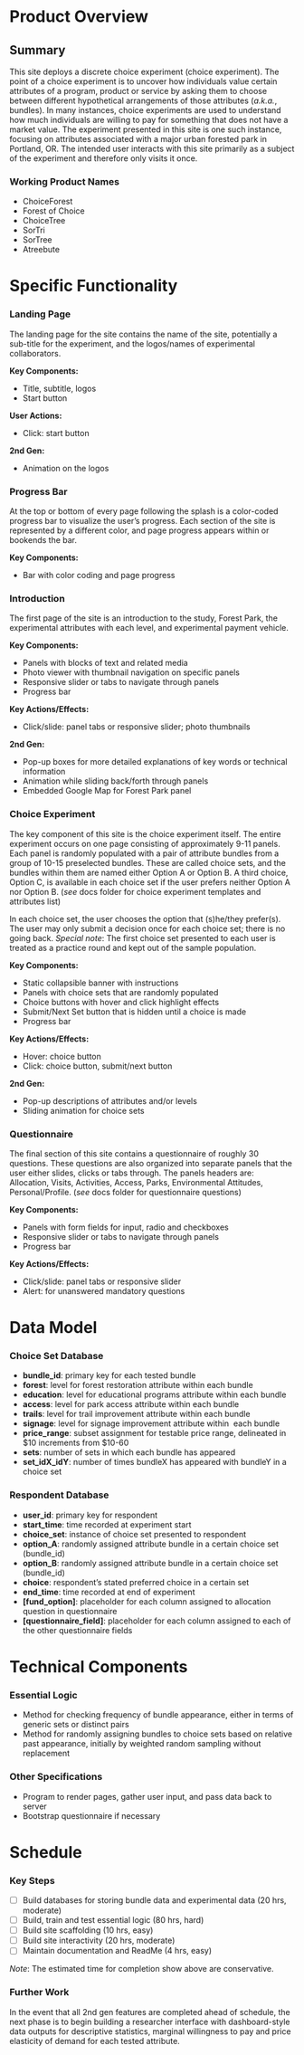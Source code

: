 # Product Overview
## Summary
This site deploys a discrete choice experiment (choice experiment). The point of a choice experiment is to uncover how individuals value certain attributes of a program, product or service by asking them to choose between different hypothetical arrangements of those attributes (_a.k.a._, bundles). In many instances, choice experiments are used to understand how much individuals are willing to pay for something that does not have a market value. The experiment presented in this site is one such instance, focusing on attributes associated with a major urban forested park in Portland, OR. The intended user interacts with this site primarily as a subject of the experiment and therefore only visits it once.

### Working Product Names
* ChoiceForest
* Forest of Choice 
* ChoiceTree 
* SorTri 
* SorTree 
* Atreebute

# Specific Functionality
### Landing Page 
The landing page for the site contains the name of the site, potentially a sub-title for the experiment, and the logos/names of experimental collaborators.

**Key Components:**
* Title, subtitle, logos
* Start button 

**User Actions:**
* Click: start button

**2nd Gen:**
* Animation on the logos 

### Progress Bar
At the top or bottom of every page following the splash is a color-coded progress bar to visualize the user’s progress. Each section of the site is represented by a different color, and page progress appears within or bookends the bar.

**Key Components:**
* Bar with color coding and page progress 

### Introduction 
The first page of the site is an introduction to the study, Forest Park, the experimental attributes with each level, and experimental payment vehicle.

**Key Components:**
* Panels with blocks of text and related media 
* Photo viewer with thumbnail navigation on specific panels 
* Responsive slider or tabs to navigate through panels 
* Progress bar

**Key Actions/Effects:**
* Click/slide: panel tabs or responsive slider; photo thumbnails

**2nd Gen:**
* Pop-up boxes for more detailed explanations of key words or technical information 
* Animation while sliding back/forth through panels 
* Embedded Google Map for Forest Park panel 

### Choice Experiment
The key component of this site is the choice experiment itself. The entire experiment occurs on one page consisting of approximately 9-11 panels. Each panel is randomly populated with a pair of attribute bundles from a group of 10-15 preselected bundles. These are called choice sets, and the bundles within them are named either Option A or Option B. A third choice, Option C, is available in each choice set if the user prefers neither Option A nor Option B. (_see_ docs folder for choice experiment templates and attributes list)

In each choice set, the user chooses the option that (s)he/they prefer(s). The user may only submit a decision once for each choice set; there is no going back. _Special note_: The first choice set presented to each user is treated as a practice round and kept out of the sample population.

**Key Components:**
* Static collapsible banner with instructions 
* Panels with choice sets that are randomly populated 
* Choice buttons with hover and click highlight effects 
* Submit/Next Set button that is hidden until a choice is made 
* Progress bar

**Key Actions/Effects:**
* Hover: choice button
* Click: choice button, submit/next button

**2nd Gen:**
* Pop-up descriptions of attributes and/or levels 
* Sliding animation for choice sets 

### Questionnaire
The final section of this site contains a questionnaire of roughly 30 questions. These questions are also organized into separate panels that the user either slides, clicks or tabs through. The panels headers are: Allocation, Visits, Activities, Access, Parks, Environmental Attitudes, Personal/Profile. (_see_ docs folder for questionnaire questions)

**Key Components:**
* Panels with form fields for input, radio and checkboxes 
* Responsive slider or tabs to navigate through panels  
* Progress bar

**Key Actions/Effects:**
* Click/slide: panel tabs or responsive slider
* Alert: for unanswered mandatory questions

# Data Model
### Choice Set Database
* __bundle_id__: primary key for each tested bundle
* __forest__: level for forest restoration attribute within each bundle
* __education__: level for educational programs attribute within each bundle
* __access__: level for park access attribute within each bundle
* __trails__: level for trail improvement attribute within each bundle
* __signage__: level for signage improvement attribute within  each bundle
* __price_range__: subset assignment for testable price range, delineated in $10 increments from $10-60 
* __sets__: number of sets in which each bundle has appeared
* __set_idX_idY__: number of times bundleX has appeared with bundleY in a choice set

### Respondent Database
* __user_id__: primary key for respondent
* __start_time__: time recorded at experiment start
* __choice_set__: instance of choice set presented to respondent
* __option_A__: randomly assigned attribute bundle in a certain choice set (bundle_id)
* __option_B__: randomly assigned attribute bundle in a certain choice set (bundle_id)
* __choice__: respondent’s stated preferred choice in a certain set
* __end_time__: time recorded at end of experiment
* __[fund_option]__: placeholder for each column assigned to allocation question in questionnaire
* __[questionnaire_field]__: placeholder for each column assigned to each of the other questionnaire fields

# Technical Components
### Essential Logic
* Method for checking frequency of bundle appearance, either in terms of generic sets or distinct pairs
* Method for randomly assigning bundles to choice sets based on relative past appearance, initially by weighted random sampling without replacement

### Other Specifications
* Program to render pages, gather user input, and pass data back to server
* Bootstrap questionnaire if necessary

# Schedule
### Key Steps
- [ ] Build databases for storing bundle data and experimental data (20 hrs, moderate)
- [ ] Build, train and test essential logic (80 hrs, hard)
- [ ] Build site scaffolding (10 hrs, easy)
- [ ] Build site interactivity (20 hrs, moderate)
- [ ] Maintain documentation and ReadMe (4 hrs, easy)

_Note_: The estimated time for completion show above are conservative.

### Further Work
In the event that all 2nd gen features are completed ahead of schedule, the next phase is to begin building a researcher interface with dashboard-style data outputs for descriptive statistics, marginal willingness to pay and price elasticity of demand for each tested attribute.


